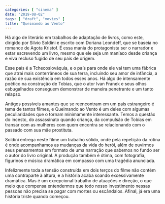 ```yaml
---
categories: [ "cinema" ]
date: "2019-08-02"
tags: [ "draft", "movies" ]
title: "Queimando ao Vento"
---
```

Há algo de literário em trabalhos de adaptação de livros, como este,
dirigido por Silvio Soldini e escrito com Doriana Leondeff, que se
baseia no romance de Agota Kristof. É essa mania do protagonista ser
o narrador e estar escrevendo um livro, mesmo que ele seja um maníaco
desde criança e viva recluso fugido de seu país de origem.

Esse país é a Tchecoslováquia, e o país para onde ele vai tem uma
fábrica que atrai mais conterrâneos de sua terra, incluindo seu amor de
infância, a razão de sua existência em todos esses anos. Há algo de
intensamente poético na construção de Tobias, que o ator Ivan Franek
e seus olhos esbugalhados conseguem demonstrar de maneira penetrante e
um tanto relapso.

Antigos possíveis amantes que se reencontram em um país estrangeiro
é tema de tantos filmes, e Queimando ao Vento é um deles com algumas
peculiaridades que o tornam minimamente interessante. Temos a questão
do incesto, do assassinato quando criança, da compulsão de Tobias em
transar com as mulheres com quem encontra se relacionando com o passado
com sua mãe prostituta.

Soldini entrega neste filme um trabalho sólido, onde pela repetição
da rotina é onde acompanhamos as mudanças da vida do herói, além de
ouvirmos seus pensamentos em formato de uma narração que sabemos no
fundo ser o autor do livro original. A produção também é ótima,
com fotografia, figurinos e música dramática em compasso com uma
tragédia anunciada.

Infelizmente toda a tensão construída em dois terços do filme
não contém uma contraparte à altura, e a história acaba soando
excessivamente dramática. Mas é um excepcional trabalho de atuações e
direção, o que meio que compensa entendermos que todo nosso investimento
nessas pessoas não precisa se pagar com mortes ou escândalos. Afinal,
já era uma história triste quando começou.
